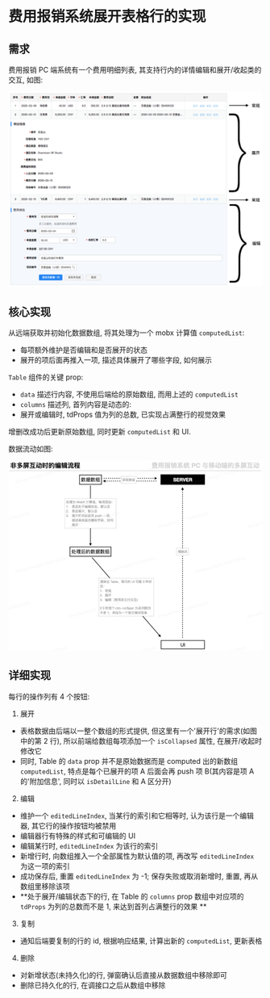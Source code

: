 # 费用报销系统展开表格行的实现

## 需求

费用报销 PC 端系统有一个费用明细列表, 其支持行内的详情编辑和展开/收起类的交互, 如图:

![](../images/多屏互动/展开行需求.png)

## 核心实现

从远端获取并初始化数据数组, 将其处理为一个 mobx 计算值 `computedList`:

- 每项额外维护是否编辑和是否展开的状态
- 展开的项后面再推入一项, 描述具体展开了哪些字段, 如何展示

`Table` 组件的关键 prop:

- `data` 描述行内容, 不使用后端给的原始数组, 而用上述的 `computedList`
- `columns` 描述列, 首列内容是动态的:
- 展开或编辑时, tdProps 值为列的总数, 已实现占满整行的视觉效果

增删改成功后更新原始数组, 同时更新 `computedList` 和 UI.

数据流动如图:

![](../images/多屏互动/非多屏互动的数据流动.jpg)

## 详细实现

每行的操作列有 4 个按钮:

1. 展开

- 表格数据由后端以一整个数组的形式提供, 但这里有一个'展开行'的需求(如图中的第 2 行), 所以前端给数组每项添加一个
  `isCollapsed` 属性, 在展开/收起时修改它
- 同时, Table 的 `data` prop 并不是原始数据而是 computed 出的新数组 `computedList`, 特点是每个已展开的项 A 后面会再 push
  项 B(其内容是项 A 的'附加信息',
  同时以 `isDetailLine` 和 A 区分开)

2. 编辑

- 维护一个 `editedLineIndex`, 当某行的索引和它相等时, 认为该行是一个编辑器, 其它行的操作按钮均被禁用
- 编辑器行有特殊的样式和可编辑的 UI
- 编辑某行时, `editedLineIndex` 为该行的索引
- 新增行时, 向数组推入一个全部属性为默认值的项, 再改写 `editedLineIndex` 为这一项的索引
- 成功保存后, 重置 `editedLineIndex` 为 -1; 保存失败或取消新增时, 重置, 再从数组里移除该项
- **处于展开/编辑状态下的行, 在 Table 的 `columns` prop 数组中对应项的 `tdProps` 为列的总数而不是 1, 来达到首列占满整行的效果
  **

3. 复制

- 通知后端要复制的行的 id, 根据响应结果, 计算出新的 `computedList`, 更新表格

4. 删除

- 对新增状态(未持久化)的行, 弹窗确认后直接从数据数组中移除即可
- 删除已持久化的行, 在调接口之后从数组中移除